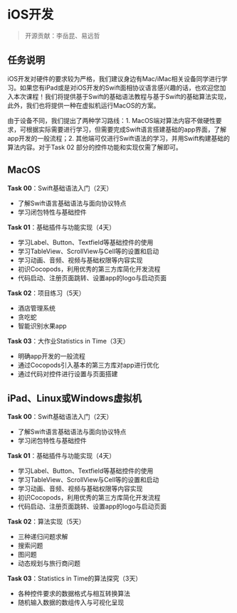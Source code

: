 # iOS开发

> 开源贡献：李岳昆、易远哲

##  任务说明

iOS开发对硬件的要求较为严格，我们建议身边有Mac/iMac相关设备同学进行学习。如果您有iPad或是对iOS开发的Swift面相协议语言感兴趣的话，也欢迎您加入本次课程！我们将提供基于Swift的基础语法教程与基于Swift的基础算法实现，此外，我们也将提供一种在虚拟机运行MacOS的方案。

由于设备不同，我们提出了两种学习路线：1. MacOS端对算法内容不做硬性要求，可根据实际需要进行学习，但需要完成Swift语言搭建基础的app界面，了解app开发的一般流程；2. 其他端可仅进行Swift语法的学习，并用Swift构建基础的算法内容。对于Task 02 部分的控件功能和实现仅需了解即可。

## MacOS 

**Task 00**：Swift基础语法入门（2天）

- 了解Swift语言基础语法与面向协议特点
- 学习闭包特性与基础控件

**Task 01**：基础插件与功能实现（4天）

- 学习Label、Button、Textfield等基础控件的使用
- 学习TableView、ScrollView与Cell等的设置和启动
- 学习动画、音频、视频与基础权限等内容实现
- 初识Cocopods，利用优秀的第三方库简化开发流程
- 代码启动、注册页面跳转、设置app的logo与启动页面

**Task 02**：项目练习（5天）

- 酒店管理系统
- 贪吃蛇
- 智能识别水果app

**Task 03**：大作业Statistics in Time（3天）

- 明确app开发的一般流程
- 通过Cocopods引入基本的第三方库对app进行优化
- 通过代码对控件进行设置与页面搭建



## iPad、Linux或Windows虚拟机

**Task 00**：Swift基础语法入门（2天）

- 了解Swift语言基础语法与面向协议特点
- 学习闭包特性与基础控件

**Task 01**：基础插件与功能实现（4天）

- 学习Label、Button、Textfield等基础控件的使用
- 学习TableView、ScrollView与Cell等的设置和启动
- 学习动画、音频、视频与基础权限等内容实现
- 初识Cocopods，利用优秀的第三方库简化开发流程
- 代码启动、注册页面跳转、设置app的logo与启动页面

**Task 02**：算法实现（5天）

- 三种递归问题求解
- 搜索问题
- 图问题
- 动态规划与旅行商问题

**Task 03**：Statistics in Time的算法探究（3天）

- 各种控件要求的数据格式与相互转换算法
- 随机输入数据的数组传入与可视化呈现

